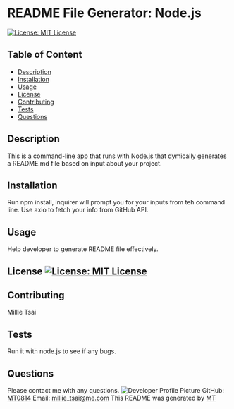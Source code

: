 # README File Generator: Node.js
[![License: MIT License](https://img.shields.io/badge/License-MIT%20License-yellow.svg)](https://www.gnu.org/licenses/MIT%20License)
## Table of Content 
* [Description](#description)   
* [Installation](#installation) 
* [Usage](#usage) 
* [License](#license) 
* [Contributing](#contributing) 
* [Tests](#tests) 
* [Questions](#questions)

## Description
This is a command-line app that runs with Node.js that dymically generates a README.md file based on input about your project.
## Installation
Run npm install, inquirer will prompt you for your inputs from teh command line. Use axio to fetch your info from GitHub API. 
## Usage
Help developer to generate README file effectively.
## License [![License: MIT License](https://img.shields.io/badge/License-MIT%20License-yellow.svg)](https://www.gnu.org/licenses/MIT%20License)
## Contributing
Millie Tsai
## Tests
Run it with node.js to see if any bugs.
## Questions

Please contact me with any questions.
![Developer Profile Picture](https://avatars.githubusercontent.com/u/67602690?v=4) 
GitHub: [MT0814](https://github.com/MT0814)
Email: millie_tsai@me.com
This README was generated by [MT](https://github.com/MT0814/Week9-Pro-README-Generator) 
